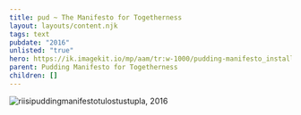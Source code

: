 ```yaml
---
title: pud ~ The Manifesto for Togetherness
layout: layouts/content.njk
tags: text
pubdate: "2016"
unlisted: "true"
hero: https://ik.imagekit.io/mp/aam/tr:w-1000/pudding-manifesto_installation-view-cropped_2016.jpg
parent: Pudding Manifesto for Togetherness
children: []
---
```

![riisipuddingmanifestotulostustupla, 2016](https://ik.imagekit.io/mp/aam/tr:w-1000/riisipuddingmanifestotulostustupla.jpg)

